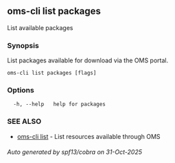 ## oms-cli list packages

List available packages

### Synopsis

List packages available for download via the OMS portal.

```
oms-cli list packages [flags]
```

### Options

```
  -h, --help   help for packages
```

### SEE ALSO

* [oms-cli list](oms-cli_list.md)	 - List resources available through OMS

###### Auto generated by spf13/cobra on 31-Oct-2025
